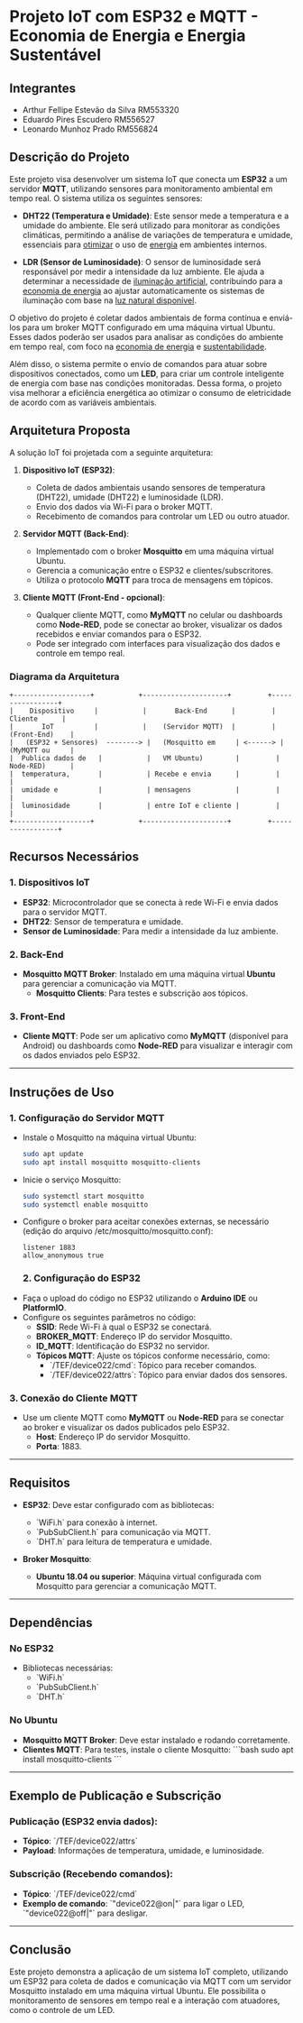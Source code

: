 # **Projeto IoT com ESP32 e MQTT - Economia de Energia e Energia Sustentável**

## **Integrantes**
- Arthur Fellipe Estevão da Silva RM553320
- Eduardo Pires Escudero RM556527
- Leonardo Munhoz Prado RM556824

## **Descrição do Projeto**

Este projeto visa desenvolver um sistema IoT que conecta um **ESP32** a um servidor **MQTT**, utilizando sensores para monitoramento ambiental em tempo real. O sistema utiliza os seguintes sensores:

- **DHT22 (Temperatura e Umidade)**: Este sensor mede a temperatura e a umidade do ambiente. Ele será utilizado para monitorar as condições climáticas, permitindo a análise de variações de temperatura e umidade, essenciais para <ins>otimizar</ins> o uso de <ins>energia</ins> em ambientes internos.
  
- **LDR (Sensor de Luminosidade)**: O sensor de luminosidade será responsável por medir a intensidade da luz ambiente. Ele ajuda a determinar a necessidade de <ins>iluminação artificial</ins>, contribuindo para a <ins>economia de energia</ins> ao ajustar automaticamente os sistemas de iluminação com base na <ins>luz natural disponível</ins>.

O objetivo do projeto é coletar dados ambientais de forma contínua e enviá-los para um broker MQTT configurado em uma máquina virtual Ubuntu. Esses dados poderão ser usados para analisar as condições do ambiente em tempo real, com foco na <ins>economia de energia</ins> e <ins>sustentabilidade</ins>.

Além disso, o sistema permite o envio de comandos para atuar sobre dispositivos conectados, como um **LED**, para criar um controle inteligente de energia com base nas condições monitoradas. Dessa forma, o projeto visa melhorar a eficiência energética ao otimizar o consumo de eletricidade de acordo com as variáveis ambientais.


## **Arquitetura Proposta**

A solução IoT foi projetada com a seguinte arquitetura:

1. **Dispositivo IoT (ESP32)**:
   - Coleta de dados ambientais usando sensores de temperatura (DHT22), umidade (DHT22) e luminosidade (LDR).
   - Envio dos dados via Wi-Fi para o broker MQTT.
   - Recebimento de comandos para controlar um LED ou outro atuador.

2. **Servidor MQTT (Back-End)**:
   - Implementado com o broker **Mosquitto** em uma máquina virtual Ubuntu.
   - Gerencia a comunicação entre o ESP32 e clientes/subscritores.
   - Utiliza o protocolo **MQTT** para troca de mensagens em tópicos.

3. **Cliente MQTT (Front-End - opcional)**:
   - Qualquer cliente MQTT, como **MyMQTT** no celular ou dashboards como **Node-RED**, pode se conectar ao broker, visualizar os dados recebidos e enviar comandos para o ESP32.
   - Pode ser integrado com interfaces para visualização dos dados e controle em tempo real.

### **Diagrama da Arquitetura**

``` plaintext
+-------------------+           +---------------------+         +-----------------+
|    Dispositivo     |           |       Back-End      |         |    Cliente      |
|       IoT          |           |    (Servidor MQTT)  |         |  (Front-End)    |
|   (ESP32 + Sensores)  --------> |   (Mosquitto em     | <------> |  (MyMQTT ou     |
|  Publica dados de   |           |   VM Ubuntu)        |         |  Node-RED)      |
|  temperatura,       |           | Recebe e envia      |         |                |
|  umidade e          |           | mensagens           |         |                |
|  luminosidade       |           | entre IoT e cliente |         |                |
+-------------------+           +---------------------+         +-----------------+
```

## **Recursos Necessários**

### **1. Dispositivos IoT**
- **ESP32**: Microcontrolador que se conecta à rede Wi-Fi e envia dados para o servidor MQTT.
- **DHT22**: Sensor de temperatura e umidade.
- **Sensor de Luminosidade**: Para medir a intensidade da luz ambiente.

### **2. Back-End**
- **Mosquitto MQTT Broker**: Instalado em uma máquina virtual **Ubuntu** para gerenciar a comunicação via MQTT.
  - **Mosquitto Clients**: Para testes e subscrição aos tópicos.

### **3. Front-End**
- **Cliente MQTT**: Pode ser um aplicativo como **MyMQTT** (disponível para Android) ou dashboards como **Node-RED** para visualizar e interagir com os dados enviados pelo ESP32.

---

## **Instruções de Uso**

### **1. Configuração do Servidor MQTT**
- Instale o Mosquitto na máquina virtual Ubuntu:
  ``` bash
  sudo apt update
  sudo apt install mosquitto mosquitto-clients
  ```
- Inicie o serviço Mosquitto:
  ``` bash
  sudo systemctl start mosquitto
  sudo systemctl enable mosquitto
  ```
- Configure o broker para aceitar conexões externas, se necessário (edição do arquivo /etc/mosquitto/mosquitto.conf):
  ``` plaintext
  listener 1883
  allow_anonymous true
  ```
  ### **2. Configuração do ESP32**
- Faça o upload do código no ESP32 utilizando o **Arduino IDE** ou **PlatformIO**.
- Configure os seguintes parâmetros no código:
  - **SSID**: Rede Wi-Fi à qual o ESP32 se conectará.
  - **BROKER_MQTT**: Endereço IP do servidor Mosquitto.
  - **ID_MQTT**: Identificação do ESP32 no servidor.
  - **Tópicos MQTT**: Ajuste os tópicos conforme necessário, como:
    - \`/TEF/device022/cmd\`: Tópico para receber comandos.
    - \`/TEF/device022/attrs\`: Tópico para enviar dados dos sensores.

### **3. Conexão do Cliente MQTT**
- Use um cliente MQTT como **MyMQTT** ou **Node-RED** para se conectar ao broker e visualizar os dados publicados pelo ESP32.
  - **Host**: Endereço IP do servidor Mosquitto.
  - **Porta**: 1883.

---

## **Requisitos**

- **ESP32**: Deve estar configurado com as bibliotecas:
  - \`WiFi.h\` para conexão à internet.
  - \`PubSubClient.h\` para comunicação via MQTT.
  - \`DHT.h\` para leitura de temperatura e umidade.
  
- **Broker Mosquitto**:
  - **Ubuntu 18.04 ou superior**: Máquina virtual configurada com Mosquitto para gerenciar a comunicação MQTT.
---

## **Dependências**

### **No ESP32**
- Bibliotecas necessárias:
  - \`WiFi.h\`
  - \`PubSubClient.h\`
  - \`DHT.h\`

### **No Ubuntu**
- **Mosquitto MQTT Broker**: Deve estar instalado e rodando corretamente.
- **Clientes MQTT**: Para testes, instale o cliente Mosquitto:
  \`\`\`bash
  sudo apt install mosquitto-clients
  \`\`\`

---

## **Exemplo de Publicação e Subscrição**

### **Publicação (ESP32 envia dados)**:
- **Tópico**: \`/TEF/device022/attrs\`
- **Payload**: Informações de temperatura, umidade, e luminosidade.
  
### **Subscrição (Recebendo comandos)**:
- **Tópico**: \`/TEF/device022/cmd\`
- **Exemplo de comando**: \`"device022@on|"\` para ligar o LED, \`"device022@off|"\` para desligar.

---

## **Conclusão**

Este projeto demonstra a aplicação de um sistema IoT completo, utilizando um ESP32 para coleta de dados e comunicação via MQTT com um servidor Mosquitto instalado em uma máquina virtual Ubuntu. Ele possibilita o monitoramento de sensores em tempo real e a interação com atuadores, como o controle de um LED.
